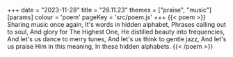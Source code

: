 +++
date = "2023-11-28"
title = "28.11.23"
themes = ["praise", "music"]
[params]
  colour = 'poem'
  pageKey = 'src/poem.js'
+++
{{< poem >}}
Sharing music once again,
It's words in hidden alphabet,
Phrases calling out to soul,
And glory for The Highest One,
He distilled beauty into frequencies,
And let's us dance to merry tunes,
And let's us think to gentle jazz,
And let's us praise Him in this meaning,
In these hidden alphabets.
{{< /poem >}}